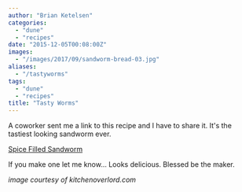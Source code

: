 ```yaml
---
author: "Brian Ketelsen"
categories: 
  - "dune"
  - "recipes"
date: "2015-12-05T00:08:00Z"
images: 
  - "/images/2017/09/sandworm-bread-03.jpg"
aliases: 
  - "/tastyworms"
tags: 
  - "dune"
  - "recipes"
title: "Tasty Worms"
---
```



A coworker sent me a link to this recipe and I have to share it.  It's the tastiest looking sandworm ever.

<!-- more -->
[Spice Filled Sandworm](http://kitchenoverlord.com/2015/12/03/dune-week-spice-filled-sandworm/)

If you make one let me know... Looks delicious.  Blessed be the maker.

*image courtesy of kitchenoverlord.com*
